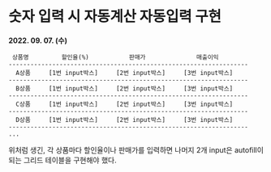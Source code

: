 # 숫자 입력 시 자동계산 자동입력 구현

**2022. 09. 07. (수)**

```
 상품명         할인율(%)           판매가              매출이익
------------------------------------------------------------------
  A상품     [1번 input박스]     [2번 input박스]     [3번 input박스]
------------------------------------------------------------------
  B상품     [1번 input박스]     [2번 input박스]     [3번 input박스]
------------------------------------------------------------------
  C상품     [1번 input박스]     [2번 input박스]     [3번 input박스]
------------------------------------------------------------------
  D상품     [1번 input박스]     [2번 input박스]     [3번 input박스]
------------------------------------------------------------------
...
```

위처럼 생긴, 각 상품마다 할인율이나 판매가를 입력하면 나머지 2개 input은 autofill이 되는 그리드 테이블을 구현해야 했다.

